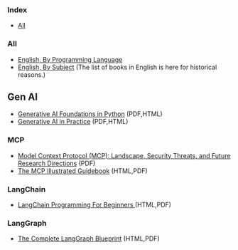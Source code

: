 ### Index

* [All](#all)


### All

* [English, By Programming Language](free-programming-books-langs.md)
* [English, By Subject](free-programming-books-subjects.md)
  (The list of books in English is here for historical reasons.)


## Gen AI

* [Generative AI Foundations in Python](https://d15k2d11r6t6rl.cloudfront.net/pub/40qd/gy9g2422/rk0/66s/hxt/Free%20PDF%20-%20Generative%20AI%20Foundations%20in%20Python.pdf) (PDF,HTML)
* [Generative AI in Practice](https://www.hamdoun.info/wp-content/uploads/2024/09/Generative-AI-in-Practice-100-Amazing-Ways-Generative-Artificial-Intelligence-is-Changing-Business-.pdf) (PDF,HTML)


### MCP

* [Model Context Protocol (MCP): Landscape, Security Threats, and Future Research Directions](https://xinyi-hou.github.io/files/hou2025mcp.pdf) (PDF)
* [The MCP Illustrated Guidebook](https://blog.dailydoseofds.com/p/the-mcp-illustrated-guidebook) (HTML,PDF)


### LangChain

* [LangChain Programming For Beginners ](https://www.scribd.com/document/888213673/LangChain-programming-for-Beginners) (HTML,PDF)


### LangGraph

* [The Complete LangGraph Blueprint](https://www.scribd.com/document/898428369/The-Complete-LangGraph-Blueprint-Build-50-AI-Agents-for-Business-Success-Karanja-Maina-James-Z-Library) (HTML,PDF)

